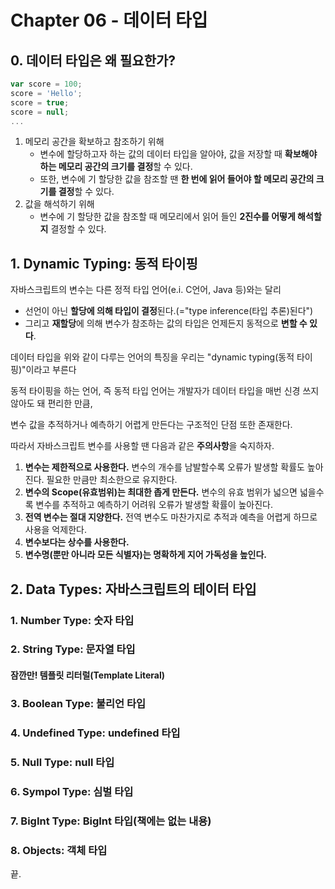 # Chapter 06 - 데이터 타입

## 0. 데이터 타입은 왜 필요한가?
```javascript
var score = 100;
score = 'Hello';
score = true;
score = null;
...
```
1. 메모리 공간을 확보하고 참조하기 위해
    * 변수에 할당하고자 하는 값의 데이터 타입을 알아야, 값을 저장할 때 **확보해야 하는 메모리 공간의 크기를 결정**할 수 있다.
    * 또한, 변수에 기 할당한 값을 참조할 땐 **한 번에 읽어 들어야 할 메모리 공간의 크기를 결정**할 수 있다.
2. 값을 해석하기 위해
    * 변수에 기 할당한 값을 참조할 때 메모리에서 읽어 들인 **2진수를 어떻게 해석할지** 결정할 수 있다.

## 1. Dynamic Typing: 동적 타이핑
자바스크립트의 변수는 다른 정적 타입 언어(e.i. C언어, Java 등)와는 달리

* 선언이 아닌 **할당에 의해 타입이 결정**된다.(="type inference(타입 추론)된다")
* 그리고 **재할당**에 의해 변수가 참조하는 값의 타입은 언제든지 동적으로 **변할 수 있다**.

데이터 타입을 위와 같이 다루는 언어의 특징을 우리는 "dynamic typing(동적 타이핑)"이라고 부른다

동적 타이핑을 하는 언어, 즉 동적 타입 언어는 개발자가 데이터 타입을 매번 신경 쓰지 않아도 돼 편리한 만큼,

변수 값을 추적하거나 예측하기 어렵게 만든다는 구조적인 단점 또한 존재한다.

따라서 자바스크립트 변수를 사용할 땐 다음과 같은 **주의사항**을 숙지하자.
1. **변수는 제한적으로 사용한다.** 변수의 개수를 남발할수록 오류가 발생할 확률도 높아진다. 필요한 만큼만 최소한으로 유지한다.
2. **변수의 Scope(유효범위)는 최대한 좁게 만든다.** 변수의 유효 범위가 넓으면 넓을수록 변수를 추적하고 예측하기 어려워 오류가 발생할 확률이 높아진다.
3. **전역 변수는 절대 지양한다.** 전역 변수도 마찬가지로 추적과 예측을 어렵게 하므로 사용을 억제한다.
4. **변수보다는 상수를 사용한다.**
5. **변수명(뿐만 아니라 모든 식별자)는 명확하게 지어 가독성을 높인다.**

## 2. Data Types: 자바스크립트의 테이터 타입
### 1. Number Type: 숫자 타입
### 2. String Type: 문자열 타입
#### 잠깐만! 템플릿 리터럴(Template Literal)
### 3. Boolean Type: 불리언 타입
### 4. Undefined Type: undefined 타입
### 5. Null Type: null 타입
### 6. Sympol Type: 심벌 타입
### 7. BigInt Type: BigInt 타입(책에는 없는 내용)
### 8. Objects: 객체 타입

끝.
